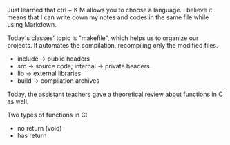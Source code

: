 Just learned that ctrl + K M allows you to choose a language. I believe it means that I can write down my notes and codes in the same file while using Markdown. 

Today's classes' topic is "makefile", which helps us to organize our projects. It automates the compilation, recompiling only the modified files. 

- include -> public headers
- src -> source code; internal -> private headers
- lib -> external libraries 
- build -> compilation archives

Today, the assistant teachers gave a theoretical review about functions in C as well.

Two types of functions in C:

- no return (void)
- has return

